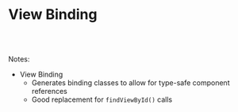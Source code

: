 # View Binding

<pre>
<code class="kotlin" data-trim data-noescape data-line-numbers="|1,6|2-5"><script type="text/template">
binding.playerSearchBox.setEndIconOnClickListener {
    binding.playerSearchBoxText.text?.let { text ->
        text.clear()
        searchPlayers()
    }
}
</script></code>
</pre>

Notes:
+ View Binding 
    + Generates binding classes to allow for type-safe component references
    + Good replacement for `findViewById()` calls